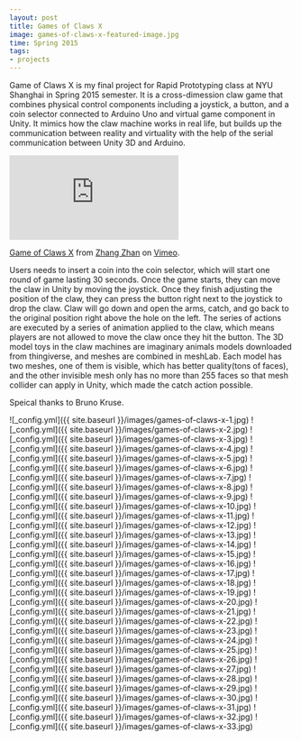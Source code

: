 ```yaml
---
layout: post
title: Games of Claws X
image: games-of-claws-x-featured-image.jpg
time: Spring 2015
tags:
- projects
---
```

Game of Claws X is my final project for Rapid Prototyping class at NYU Shanghai in Spring 2015 semester. It is a cross-dimession claw game that combines physical control components including a joystick, a button, and a coin selector connected to Arduino Uno and virtual game component in Unity. It mimics how the claw machine works in real life, but builds up the communication between reality and virtuality with the help of the serial communication between Unity 3D and Arduino. 

<iframe src="https://player.vimeo.com/video/128221745" frameborder="0" webkitallowfullscreen mozallowfullscreen allowfullscreen></iframe>
<p><a href="https://vimeo.com/128221745">Game of Claws X</a> from <a href="https://vimeo.com/user36907083">Zhang Zhan</a> on <a href="https://vimeo.com">Vimeo</a>.</p>

Users needs to insert a coin into the coin selector, which will start one round of game lasting 30 seconds. Once the game starts, they can move the claw in Unity by moving the joystick. Once they finish adjusting the position of the claw, they can press the button right next to the joystick to drop the claw. Claw will go down and open the arms, catch, and go back to the original position right above the hole on the left. The series of actions are executed by a series of animation applied to the claw, which means players are not allowed to move the claw once they hit the button. The 3D model toys in the claw machines are imaginary animals models downloaded from thingiverse, and meshes are combined in meshLab. Each model has two meshes, one of them is visible, which has better quality(tons of faces), and the other invisible mesh only has no more than 255 faces so that mesh collider can apply in Unity, which made the catch action possible.

Speical thanks to Bruno Kruse.

![_config.yml]({{ site.baseurl }}/images/games-of-claws-x-1.jpg)
![_config.yml]({{ site.baseurl }}/images/games-of-claws-x-2.jpg)
![_config.yml]({{ site.baseurl }}/images/games-of-claws-x-3.jpg)
![_config.yml]({{ site.baseurl }}/images/games-of-claws-x-4.jpg)
![_config.yml]({{ site.baseurl }}/images/games-of-claws-x-5.jpg)
![_config.yml]({{ site.baseurl }}/images/games-of-claws-x-6.jpg)
![_config.yml]({{ site.baseurl }}/images/games-of-claws-x-7.jpg)
![_config.yml]({{ site.baseurl }}/images/games-of-claws-x-8.jpg)
![_config.yml]({{ site.baseurl }}/images/games-of-claws-x-9.jpg)
![_config.yml]({{ site.baseurl }}/images/games-of-claws-x-10.jpg)
![_config.yml]({{ site.baseurl }}/images/games-of-claws-x-11.jpg)
![_config.yml]({{ site.baseurl }}/images/games-of-claws-x-12.jpg)
![_config.yml]({{ site.baseurl }}/images/games-of-claws-x-13.jpg)
![_config.yml]({{ site.baseurl }}/images/games-of-claws-x-14.jpg)
![_config.yml]({{ site.baseurl }}/images/games-of-claws-x-15.jpg)
![_config.yml]({{ site.baseurl }}/images/games-of-claws-x-16.jpg)
![_config.yml]({{ site.baseurl }}/images/games-of-claws-x-17.jpg)
![_config.yml]({{ site.baseurl }}/images/games-of-claws-x-18.jpg)
![_config.yml]({{ site.baseurl }}/images/games-of-claws-x-19.jpg)
![_config.yml]({{ site.baseurl }}/images/games-of-claws-x-20.jpg)
![_config.yml]({{ site.baseurl }}/images/games-of-claws-x-21.jpg)
![_config.yml]({{ site.baseurl }}/images/games-of-claws-x-22.jpg)
![_config.yml]({{ site.baseurl }}/images/games-of-claws-x-23.jpg)
![_config.yml]({{ site.baseurl }}/images/games-of-claws-x-24.jpg)
![_config.yml]({{ site.baseurl }}/images/games-of-claws-x-25.jpg)
![_config.yml]({{ site.baseurl }}/images/games-of-claws-x-26.jpg)
![_config.yml]({{ site.baseurl }}/images/games-of-claws-x-27.jpg)
![_config.yml]({{ site.baseurl }}/images/games-of-claws-x-28.jpg)
![_config.yml]({{ site.baseurl }}/images/games-of-claws-x-29.jpg)
![_config.yml]({{ site.baseurl }}/images/games-of-claws-x-30.jpg)
![_config.yml]({{ site.baseurl }}/images/games-of-claws-x-31.jpg)
![_config.yml]({{ site.baseurl }}/images/games-of-claws-x-32.jpg)
![_config.yml]({{ site.baseurl }}/images/games-of-claws-x-33.jpg)
